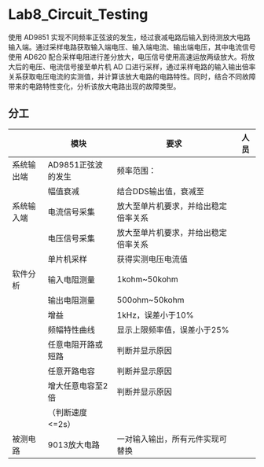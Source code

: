 # Lab8_Circuit_Testing

使用 AD9851 实现不同频率正弦波的发生，经过衰减电路后输入到待测放大电路输入端。通过采样电路获取输入端电压、输入端电流、输出端电压，其中电流信号使用 AD620 配合采样电阻进行差分放大，电压信号使用高速运放两级放大。将放大后的电压、电流信号接至单片机 AD 口进行采样，通过采样电路的输入输出倍率关系获取电压电流的实测值，并计算该放大电路的电路特性。同时，结合不同故障带来的电路特性变化，分析该放大电路出现的故障类型。

## 分工

|            | 模块               | 要求                                 | 人员 |
| ---------- | ------------------ | ------------------------------------ | ---- |
| 系统输出端 | AD9851正弦波的发生 | 频率范围：                           |      |
|            | 幅值衰减           | 结合DDS输出值，衰减至                |      |
| 系统输入端 | 电流信号采集       | 放大至单片机要求，并给出稳定倍率关系 |      |
|            | 电压信号采集       | 放大至单片机要求，并给出稳定倍率关系 |      |
|            | 单片机采样         | 获得实测电压电流值                   |      |
| 软件分析   | 输入电阻测量       | 1kohm~50kohm                         |      |
|            | 输出电阻测量       | 500ohm~50kohm                        |      |
|            | 增益               | 1kHz，误差小于10%                    |      |
|            | 频幅特性曲线       | 显示上限频率值，误差小于25%          |      |
|            | 任意电阻开路或短路 | 判断并显示原因                       |      |
|            | 任意开路电容       | 判断并显示原因                       |      |
|            | 增大任意电容至2倍  | 判断并显示原因                       |      |
|            | （判断速度<=2s）   |                                      |      |
| 被测电路   | 9013放大电路       | 一对输入输出，所有元件实现可替换     |      |
